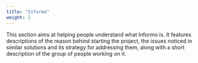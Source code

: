 ```yaml
---
title: "Informo"
weight: 2
---
```


This section aims at helping people understand what Informo is. It features descriptions of the reason behind starting the project, the issues noticed in similar solutions and its strategy for addressing them, along with a short description of the group of people working on it.
